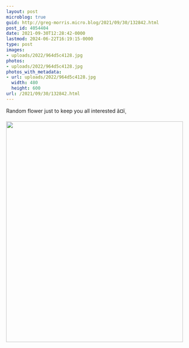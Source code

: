 ```yaml
---
layout: post
microblog: true
guid: http://greg-morris.micro.blog/2021/09/30/132842.html
post_id: 4054404
date: 2021-09-30T12:28:42-0000
lastmod: 2024-06-22T16:19:15-0000
type: post
images:
- uploads/2022/964d5c4128.jpg
photos:
- uploads/2022/964d5c4128.jpg
photos_with_metadata:
- url: uploads/2022/964d5c4128.jpg
  width: 480
  height: 600
url: /2021/09/30/132842.html
---
```

Random flower just to keep you all interested â¤ï¸

<img src="uploads/2022/964d5c4128.jpg" width="480" height="600" alt="">
